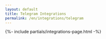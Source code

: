 ```yaml
---
layout: default
title: Telegram Integrations
permalink: /en/integrations/telegram
---
```



{%- include partials/integrations-page.html -%}

